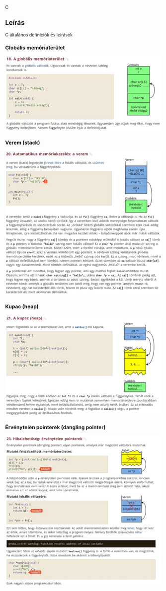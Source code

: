 C

## Leírás

C általános definíciók és leírások

### Globális memóriaterület

![Alt text](Pics/global_data_segment.JPG?raw=true "Global")

### Verem (stack)

![Alt text](Pics/stack_segment.JPG?raw=true "Stack")

### Kupac (heap)

![Alt text](Pics/heap_segment.JPG?raw=true "Heap")

### Érvénytelen pointerek (dangling pointer)

![Alt text](Pics/dangling_pointer.JPG?raw=true "Dangling pointer")
